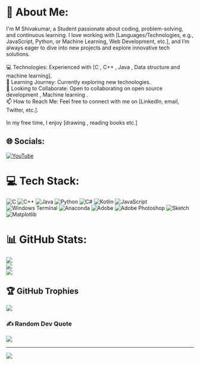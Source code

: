 # 💫 About Me:
I'm M Shivakumar, a Student passionate about coding, problem-solving, and continuous learning. I love working with [Languages/Technologies, e.g., JavaScript, Python, or Machine Learning, Web Development, etc.], and I’m always eager to dive into new projects and explore innovative tech solutions.<br><br>💻 Technologies: Experienced with [C , C++ , Java , Data structure and machine learning].<br>🌱 Learning Journey: Currently exploring new technologies.<br>👯 Looking to Collaborate: Open to collaborating on open source development , Machine learning .<br>📫 How to Reach Me: Feel free to connect with me on [LinkedIn, email, Twitter, etc.].<br><br>In my free time, I enjoy [drawing , reading books etc.]


## 🌐 Socials:
[![YouTube](https://img.shields.io/badge/YouTube-%23FF0000.svg?logo=YouTube&logoColor=white)](https://youtube.com/@https://www.youtube.com/@Tusker-Shiva) 

# 💻 Tech Stack:
![C](https://img.shields.io/badge/c-%2300599C.svg?style=plastic&logo=c&logoColor=white) ![C++](https://img.shields.io/badge/c++-%2300599C.svg?style=plastic&logo=c%2B%2B&logoColor=white) ![Java](https://img.shields.io/badge/java-%23ED8B00.svg?style=plastic&logo=openjdk&logoColor=white) ![Python](https://img.shields.io/badge/python-3670A0?style=plastic&logo=python&logoColor=ffdd54) ![C#](https://img.shields.io/badge/c%23-%23239120.svg?style=plastic&logo=csharp&logoColor=white) ![Kotlin](https://img.shields.io/badge/kotlin-%237F52FF.svg?style=plastic&logo=kotlin&logoColor=white) ![JavaScript](https://img.shields.io/badge/javascript-%23323330.svg?style=plastic&logo=javascript&logoColor=%23F7DF1E) ![Windows Terminal](https://img.shields.io/badge/Windows%20Terminal-%234D4D4D.svg?style=plastic&logo=windows-terminal&logoColor=white) ![Anaconda](https://img.shields.io/badge/Anaconda-%2344A833.svg?style=plastic&logo=anaconda&logoColor=white) ![Adobe](https://img.shields.io/badge/adobe-%23FF0000.svg?style=plastic&logo=adobe&logoColor=white) ![Adobe Photoshop](https://img.shields.io/badge/adobe%20photoshop-%2331A8FF.svg?style=plastic&logo=adobe%20photoshop&logoColor=white) ![Sketch](https://img.shields.io/badge/Sketch-FFB387?style=plastic&logo=sketch&logoColor=black) ![Matplotlib](https://img.shields.io/badge/Matplotlib-%23ffffff.svg?style=plastic&logo=Matplotlib&logoColor=black)
# 📊 GitHub Stats:
![](https://github-readme-stats.vercel.app/api?username=Shiva-0822&theme=codeSTACKr&hide_border=false&include_all_commits=false&count_private=false)<br/>
![](https://github-readme-streak-stats.herokuapp.com/?user=Shiva-0822&theme=codeSTACKr&hide_border=false)<br/>
![](https://github-readme-stats.vercel.app/api/top-langs/?username=Shiva-0822&theme=codeSTACKr&hide_border=false&include_all_commits=false&count_private=false&layout=compact)

## 🏆 GitHub Trophies
![](https://github-profile-trophy.vercel.app/?username=Shiva-0822&theme=radical&no-frame=false&no-bg=true&margin-w=4)

### ✍️ Random Dev Quote
![](https://quotes-github-readme.vercel.app/api?type=horizontal&theme=radical)

---
[![](https://visitcount.itsvg.in/api?id=Shiva-0822&icon=5&color=11)](https://visitcount.itsvg.in)

<!-- Proudly created with GPRM ( https://gprm.itsvg.in ) -->
